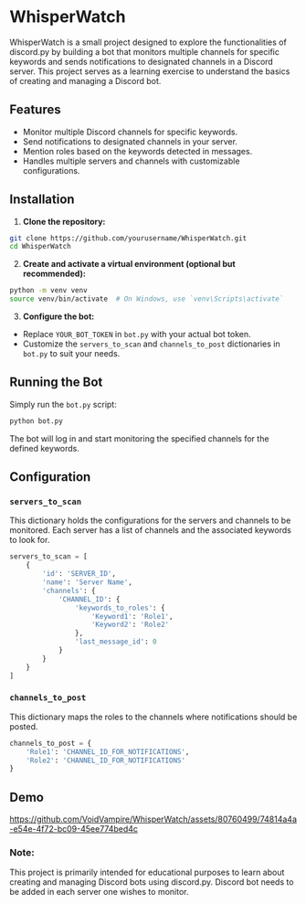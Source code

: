# WhisperWatch

WhisperWatch is a small project designed to explore the functionalities of discord.py by building a bot that monitors multiple channels for specific keywords and sends notifications to designated channels in a Discord server. This project serves as a learning exercise to understand the basics of creating and managing a Discord bot.

## Features

- Monitor multiple Discord channels for specific keywords.
- Send notifications to designated channels in your server.
- Mention roles based on the keywords detected in messages.
- Handles multiple servers and channels with customizable configurations.

## Installation

1. **Clone the repository:**

```bash
git clone https://github.com/yourusername/WhisperWatch.git
cd WhisperWatch
```

2. **Create and activate a virtual environment (optional but recommended):**

```bash
python -m venv venv
source venv/bin/activate  # On Windows, use `venv\Scripts\activate`
```

3. **Configure the bot:**

- Replace `YOUR_BOT_TOKEN` in `bot.py` with your actual bot token.
- Customize the `servers_to_scan` and `channels_to_post` dictionaries in `bot.py` to suit your needs.

## Running the Bot

Simply run the `bot.py` script:

```bash
python bot.py
```

The bot will log in and start monitoring the specified channels for the defined keywords.

## Configuration

### `servers_to_scan`

This dictionary holds the configurations for the servers and channels to be monitored. Each server has a list of channels and the associated keywords to look for.

```python
servers_to_scan = [
    {
        'id': 'SERVER_ID',
        'name': 'Server Name',
        'channels': {
            'CHANNEL_ID': {
                'keywords_to_roles': {
                    'Keyword1': 'Role1',
                    'Keyword2': 'Role2'
                },
                'last_message_id': 0
            }
        }
    }
]
```

### `channels_to_post`

This dictionary maps the roles to the channels where notifications should be posted.

```python
channels_to_post = {
    'Role1': 'CHANNEL_ID_FOR_NOTIFICATIONS',
    'Role2': 'CHANNEL_ID_FOR_NOTIFICATIONS'
}
```

## Demo

https://github.com/VoidVampire/WhisperWatch/assets/80760499/74814a4a-e54e-4f72-bc09-45ee774bed4c

### Note:

This project is primarily intended for educational purposes to learn about creating and managing Discord bots using discord.py. 
Discord bot needs to be added in each server one wishes to monitor.
